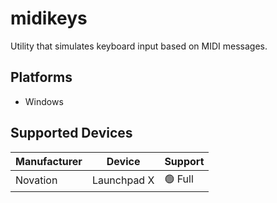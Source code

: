 ﻿# midikeys

Utility that simulates keyboard input based on MIDI messages.

## Platforms

- Windows

## Supported Devices

| Manufacturer | Device | Support |
| --- | --- | --- |
| Novation | Launchpad X | 🟢 Full |
